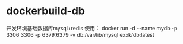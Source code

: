 # dockerbuild-db
开发环境基础数据库mysql+redis
使用：
docker run -d --name mydb -p 3306:3306 -p 6379:6379 -v db:/var/lib/mysql  exxk/db:latest
